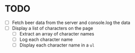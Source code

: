 # TODO
- [ ] Fetch beer data from the server and console.log the data
- [ ] Display a list of characters on the page
  - [ ] Extract an array of character names
  - [ ] Log each character name
  - [ ] Display each character name in a `ul`
